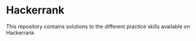# Hackerrank
This repository contains solutions to the different practice skills available on Hackerrank
